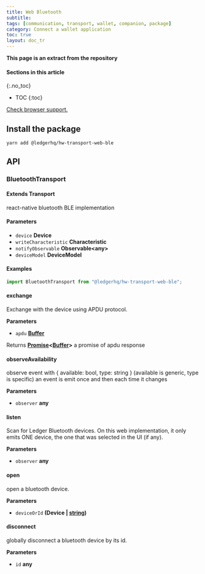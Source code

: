 ```yaml
---
title: Web Bluetooth
subtitle:
tags: [communication, transport, wallet, companion, package]
category: Connect a wallet application
toc: true
layout: doc_tr
---
```


**This page is an extract from the repository**

#### Sections in this article
{:.no_toc}
* TOC
{:toc}

[Check browser support.](https://caniuse.com/web-bluetooth)

## Install the package

`yarn add @ledgerhq/hw-transport-web-ble`

## API

### BluetoothTransport

#### Extends Transport

react-native bluetooth BLE implementation

#### Parameters

-   `device` **Device**
-   `writeCharacteristic` **Characteristic**
-   `notifyObservable` **Observable&lt;any>**
-   `deviceModel` **DeviceModel**

#### Examples

```js
import BluetoothTransport from "@ledgerhq/hw-transport-web-ble";
```

#### exchange

Exchange with the device using APDU protocol.

**Parameters**

-   `apdu` **[Buffer](https://nodejs.org/api/buffer.html)**

Returns **[Promise](https://developer.mozilla.org/docs/Web/JavaScript/Reference/Global_Objects/Promise)&lt;[Buffer](https://nodejs.org/api/buffer.html)>** a promise of apdu response

#### observeAvailability

observe event with { available: bool, type: string }
(available is generic, type is specific)
an event is emit once and then each time it changes

**Parameters**

-   `observer` **any**

#### listen

Scan for Ledger Bluetooth devices.
On this web implementation, it only emits ONE device, the one that was selected in the UI (if any).

**Parameters**

-   `observer` **any**

#### open

open a bluetooth device.

**Parameters**

-   `deviceOrId` **(Device \| [string](https://developer.mozilla.org/docs/Web/JavaScript/Reference/Global_Objects/String))**

#### disconnect

globally disconnect a bluetooth device by its id.

**Parameters**

-   `id` **any**
